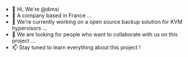 - 👋 Hi, We're @dimsi
- 👀 A company based in France ...
- 🌱 We're currently working on a open source backup solution for KVM hypervisors ...
- 💞️ We are looking for people who want to collaborate with us on this project ...
- 📫 Stay tuned to learn everything about this project !

